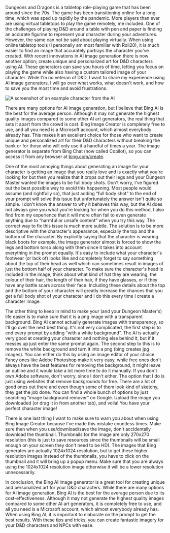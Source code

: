 Dungeons and Dragons is a tabletop role-playing game that has been around since the 70s. The game has been transitioning online for a long time, which was sped up rapidly by the pandemic. More players than ever are using virtual tabletops to play the game remotely, me included. One of the challenges of playing D&D around a table with pen and paper is finding an accurate figurine to represent your character during your adventures. However, the same can not be said about playing virtually. When using online tabletop tools (I personally am most familiar with Roll20), it is much easier to find an image that accurately portrays the character you've created. With recent innovations in AI image generation there is now another option; create unique and personalized art for D&D characters using AI. These generators can save you hours of time, letting you focus on playing the game while also having a custom tailored image of your character. While I'm no veteran of D&D, I want to share my experience using AI image generators. I will go over what works, what doesn't work, and how to save you the most time and avoid frustrations.

![A screenshot of an example character from the AI](/img/screenshots/bing_ai_for_dnd.png "Example Character")

There are many options for AI image generation, but I believe that Bing AI is the best for the average person. Although it may not generate the highest quality images compared to some other AI art generators, the real thing that sets it apart from the crowd is cost. Bing Image Creator is completely free to use, and all you need is a Microsoft account, which almost everybody already has. This makes it an excellent choice for those who want to create unique and personalized art for their D&D characters without breaking the bank or for those who will only use it a handful of times a year. The image generator is separate from Bing Chat (now called Copilot), so you can access it from any browser at [bing.com/create](https://www.bing.com/images/create).

One of the most annoying things about generating an image for your character is getting an image that you really love and is exactly what you're looking for but then you realize that it crops out their legs and your Dungeon Master wanted the images to be full body shots. Don't worry, I've figured out the best possible way to avoid this happening. Most people would assume (and rightfully so), that just adding “full body shot” to the end of your prompt will solve this issue but unfortunately the answer isn't quite so simple. I don't know the answer to why it behaves this way, but the AI does not always give you what you're looking for when you do this method, I also find from my experience that it will more often fail to even generate anything due to “harmful or unsafe content” when you try this way. The correct way to fix this issue is much more subtle. The solution is to be more descriptive with the character's appearance, especially the top and the bottom of the character. By explicitly saying that the character is wearing black boots for example, the image generator almost is forced to show the legs and bottom torso along with them since it takes into account everything in the prompt equally. It's easy to include what your character's footwear (or lack of) looks like and completely forget to say something about the top of their head as well which can sometimes result in images of just the bottom half of your character. To make sure the character's head is included in the image, think about what kind of hat they are wearing, the colour of their hair, the length of their hair, if they have glasses, or if they have any battle scars across their face. Including these details about the top and the bottom of your character will greatly increase the chances that you get a full body shot of your character and I do this every time I create a character image.

The other thing to keep in mind to make your (and your Dungeon Master's) life easier is to make sure that it is a png image with a transparent background. Bing AI cannot actually generate images with transparency, so I'll go over the next best thing. It's not very complicated, the first step is to end every prompt by adding “with a white background”. The AI is actually very good at creating your character and nothing else behind it, but if it messes up just enter the same prompt again. The second step to this is to remove the white background and turn it into a png (bing creates jpg images). You can either do this by using an image editor of your choice. Fancy ones like Adobe Photoshop make it very easy, while free ones don't always have the best features for removing the background, it might leave an outline and it would take a lot more time to do it manually. If you don't own Adobe software, don't worry, since I don't either. The option that I do is just using websites that remove backgrounds for free. There are a lot of good ones out there and even though some of them look kind of sketchy, they get the job done. You can find a whole bunch of options by just searching “image background remover” on Google. Upload the image you downloaded (or drag it in from another tab), and voila! You have your perfect character image!

There is one last thing I want to make sure to warn you about when using Bing Image Creator because I've made this mistake countless times. Make sure then when you use/download/save the image, don't accidentally download the thumbnail. Thumbnails for the image are only 270x270 resolution (this is just to save resources since the thumbnails will be small enough on your screen they don't need to be HD). The images that Bing generates are actually 1024x1024 resolution, but to get these higher resolution images instead of the thumbnails, you have to click on the thumbnail and it will bring up a popup menu. Make sure that you are always using the 1024x1024 resolution image otherwise it will be a lower resolution unnecessarily.

In conclusion, the Bing AI image generator is a great tool for creating unique and personalized art for your D&D characters. While there are many options for AI image generation, Bing AI is the best for the average person due to its cost-effectiveness. Although it may not generate the highest quality images compared to some other AI art generators, it is completely free to use, and all you need is a Microsoft account, which almost everybody already has. When using Bing AI, it is important to elaborate on the prompt to get the best results. With these tips and tricks, you can create fantastic imagery for your D&D characters and NPCs with ease.
